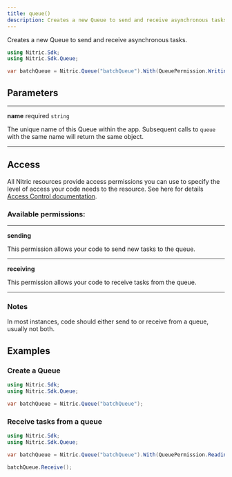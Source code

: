 ```yaml
---
title: queue()
description: Creates a new Queue to send and receive asynchronous tasks.
---
```


Creates a new Queue to send and receive asynchronous tasks.

```c#
using Nitric.Sdk;
using Nitric.Sdk.Queue;

var batchQueue = Nitric.Queue("batchQueue").With(QueuePermission.Writing);
```

## Parameters

---

**name** required `string`

The unique name of this Queue within the app. Subsequent calls to `queue` with the same name will return the same object.

---

## Access

All Nitric resources provide access permissions you can use to specify the level of access your code needs to the resource. See here for details [Access Control documentation](../../../../access-control).

### Available permissions:

---

**sending**

This permission allows your code to send new tasks to the queue.

---

**receiving**

This permission allows your code to receive tasks from the queue.

---

### Notes

In most instances, code should either send to or receive from a queue, usually not both.

## Examples

### Create a Queue

```c#
using Nitric.Sdk;
using Nitric.Sdk.Queue;

var batchQueue = Nitric.Queue("batchQueue");
```

### Receive tasks from a queue

```c#
using Nitric.Sdk;
using Nitric.Sdk.Queue;

var batchQueue = Nitric.Queue("batchQueue").With(QueuePermission.Reading);

batchQueue.Receive();
```
